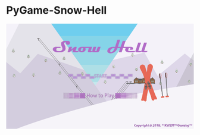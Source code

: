 # PyGame-Snow-Hell
<img src="https://github.com/WillC919/PyGame-Snow-Hell/blob/master/Capture%20SH.PNG">
